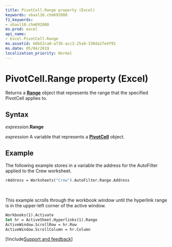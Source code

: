 ```yaml
---
title: PivotCell.Range property (Excel)
keywords: vbaxl10.chm692080
f1_keywords:
- vbaxl10.chm692080
ms.prod: excel
api_name:
- Excel.PivotCell.Range
ms.assetid: b0b52ca0-a73b-acc3-25a8-330da27e4f92
ms.date: 05/04/2019
localization_priority: Normal
---
```



# PivotCell.Range property (Excel)

Returns a **[Range](Excel.Range(object).md)** object that represents the range that the specified PivotCell applies to.


## Syntax

_expression_.**Range**

_expression_ A variable that represents a **[PivotCell](Excel.PivotCell.md)** object.


## Example

The following example stores in a variable the address for the AutoFilter applied to the Crew worksheet.

```vb
rAddress = Worksheets("Crew").AutoFilter.Range.Address
```

<br/>

This example scrolls through the workbook window until the hyperlink range is in the upper-left corner of the active window.

```vb
Workbooks(1).Activate 
Set hr = ActiveSheet.Hyperlinks(1).Range 
ActiveWindow.ScrollRow = hr.Row 
ActiveWindow.ScrollColumn = hr.Column
```



[!include[Support and feedback](~/includes/feedback-boilerplate.md)]